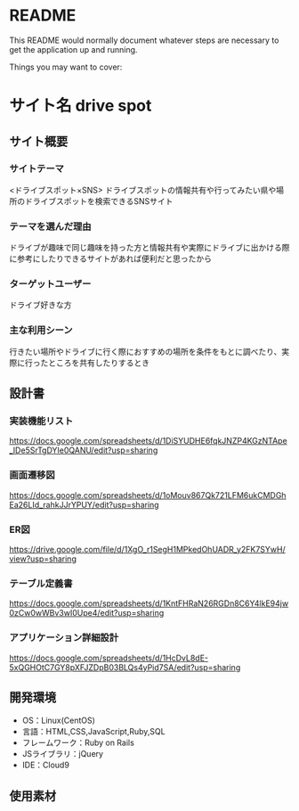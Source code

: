 # README

This README would normally document whatever steps are necessary to get the
application up and running.

Things you may want to cover:

# サイト名 drive spot

## サイト概要
### サイトテーマ
<ドライブスポット×SNS>
ドライブスポットの情報共有や行ってみたい県や場所のドライブスポットを検索できるSNSサイト

### テーマを選んだ理由
ドライブが趣味で同じ趣味を持った方と情報共有や実際にドライブに出かける際に参考にしたりできるサイトがあれば便利だと思ったから

### ターゲットユーザー
ドライブ好きな方

### 主な利用シーン
行きたい場所やドライブに行く際におすすめの場所を条件をもとに調べたり、実際に行ったところを共有したりするとき

## 設計書
### 実装機能リスト
https://docs.google.com/spreadsheets/d/1DiSYUDHE6fqkJNZP4KGzNTApe_IDe5SrTgDYIe0QANU/edit?usp=sharing
### 画面遷移図
https://docs.google.com/spreadsheets/d/1oMouv867Qk721LFM6ukCMDGhEa26LId_rahkJJrYPUY/edit?usp=sharing
### ER図
https://drive.google.com/file/d/1XgO_r1SegH1MPkedOhUADR_y2FK7SYwH/view?usp=sharing
### テーブル定義書
https://docs.google.com/spreadsheets/d/1KntFHRaN26RGDn8C6Y4lkE94jw0zCw0wWBv3wI0Upe4/edit?usp=sharing
### アプリケーション詳細設計
https://docs.google.com/spreadsheets/d/1HcDvL8dE-5xQGHOtC7GY8pXFJZDpB03BLQs4yPid7SA/edit?usp=sharing

## 開発環境
- OS：Linux(CentOS)
- 言語：HTML,CSS,JavaScript,Ruby,SQL
- フレームワーク：Ruby on Rails
- JSライブラリ：jQuery
- IDE：Cloud9

## 使用素材